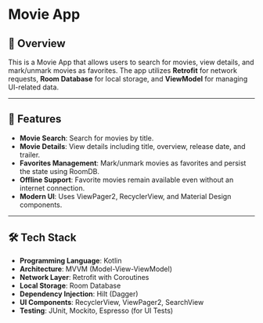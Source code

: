 # Movie App

## 📌 Overview

This is a Movie App that allows users to search for movies, view details, and mark/unmark movies as favorites. The app utilizes **Retrofit** for network requests, **Room Database** for local storage, and **ViewModel** for managing UI-related data.

---

## 🚀 Features

- **Movie Search**: Search for movies by title.
- **Movie Details**: View details including title, overview, release date, and trailer.
- **Favorites Management**: Mark/unmark movies as favorites and persist the state using RoomDB.
- **Offline Support**: Favorite movies remain available even without an internet connection.
- **Modern UI**: Uses ViewPager2, RecyclerView, and Material Design components.

---

## 🛠️ Tech Stack

- **Programming Language**: Kotlin
- **Architecture**: MVVM (Model-View-ViewModel)
- **Network Layer**: Retrofit with Coroutines
- **Local Storage**: Room Database
- **Dependency Injection**: Hilt (Dagger)
- **UI Components**: RecyclerView, ViewPager2, SearchView
- **Testing**: JUnit, Mockito, Espresso (for UI Tests)
